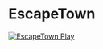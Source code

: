# EscapeTown

[![EscapeTown Play](https://user-images.githubusercontent.com/44077831/196016959-c6548374-1e61-452b-91c9-7908b63f6192.jpg)](https://youtu.be/70ho-gB80lI)
